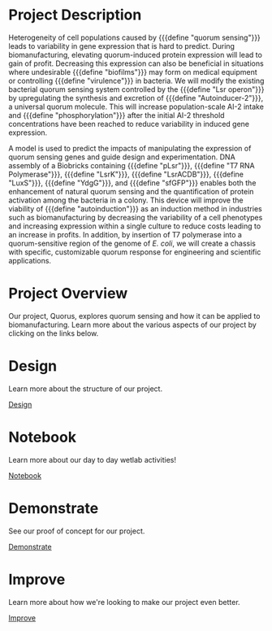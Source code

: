 # Project Description

Heterogeneity of cell populations caused by {{{define "quorum sensing"}}} leads to variability in gene expression that is hard to predict. During biomanufacturing, elevating quorum-induced protein expression will lead to gain of profit. Decreasing this expression can also be beneficial in situations where undesirable {{{define "biofilms"}}} may form on medical equipment or controlling {{{define "virulence"}}} in bacteria. We will modify the existing bacterial quorum sensing system controlled by the {{{define "Lsr operon"}}} by upregulating the synthesis and excretion of {{{define "Autoinducer-2"}}}, a universal quorum molecule. This will increase population-scale AI-2 intake and {{{define "phosphorylation"}}} after the initial AI-2 threshold concentrations have been reached to reduce variability in induced gene expression.

A model is used to predict the impacts of manipulating the expression of quorum sensing genes and guide design and experimentation. DNA assembly of a Biobricks containing {{{define "pLsr"}}}, {{{define "T7 RNA Polymerase"}}}, {{{define "LsrK"}}}, {{{define "LsrACDB"}}}, {{{define "LuxS"}}}, {{{define "YdgG"}}}, and {{{define "sfGFP"}}} enables both the enhancement of natural quorum sensing and the quantification of protein activation among the bacteria in a colony. This device will improve the viability of {{{define "autoinduction"}}} as an induction method in industries such as biomanufacturing by decreasing the variability of a cell phenotypes and increasing expression within a single culture to reduce costs leading to an increase in profits. In addition, by insertion of T7 polymerase into a quorum-sensitive region of the genome of _E. coli_, we will create a chassis with specific, customizable quorum response for engineering and scientific applications.

# Project Overview 

Our project, Quorus, explores quorum sensing and how it can be applied to biomanufacturing. Learn more about the various aspects of our project by clicking on the links below. 

<div class="row">
	<div class="grid-selection">
		<h1>Design</h1>
		<p>Learn more about the structure of our project. </p>
		<a href="/Design.html" class="buttonoverview">Design</a>
	</div>	
	<div class="grid-selection">
		<h1>Notebook</h1>
		<p>Learn more about our day to day wetlab activities! </p>
		<a href="/Notebook.html" class="buttonoverview">Notebook</a>
	</div>
		<div class="grid-selection">
		<h1>Demonstrate</h1>
		<p>See our proof of concept for our project.</p>
		<a href="/Demonstrate.html" class="buttonoverview">Demonstrate</a>
	</div>
		<div class="grid-selection">
		<h1>Improve</h1>
		<p>Learn more about how we're looking to make our project even better. </p>
		<a href="/Improve.html" class="buttonoverview">Improve</a>
	</div>
</div>
